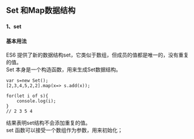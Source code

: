 ## Set 和Map数据结构
#### 1、set
#### 基本用法
ES6 提供了新的数据结构set，它类似于数组，但成员的值都是唯一的，没有重复的值。   
Set 本身是一个构造函数，用来生成Set数据结构。
```
var s=new Set();
[2,3,4,5,2,2].map(x=> s.add(x));

for(let i of s){
    console.log(i);
}
// 2 3 5 4
```
结果表明set结构不会添加重复的值。   
set 函数可以接受一个数组作为参数，用来初始化；
